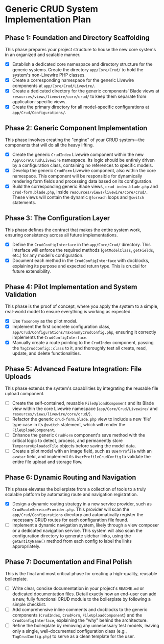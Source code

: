 # Generic CRUD System Implementation Plan

## Phase 1: Foundation and Directory Scaffolding

This phase prepares your project structure to house the new core systems in an organized and scalable manner.

- [x] Establish a dedicated core namespace and directory structure for the generic systems. Create the directory `app/Core/Crud/` to hold the system's non-Livewire PHP classes.
- [x] Create a corresponding namespace for the generic Livewire components at `app/Core/Crud/Livewire/`.
- [x] Create a dedicated directory for the generic components' Blade views at `resources/views/livewire/core/crud/` to keep them separate from application-specific views.
- [x] Create the primary directory for all model-specific configurations at `app/Crud/Configurations/`.

## Phase 2: Generic Component Implementation

This phase involves creating the "engine" of your CRUD system—the components that will do all the heavy lifting.

- [x] Create the generic `CrudIndex` Livewire component within the new `App\Core\Crud\Livewire` namespace. Its logic should be entirely driven by a configuration class, containing no references to specific models.
- [x] Develop the generic `CrudForm` Livewire component, also within the core namespace. This component will be responsible for dynamically rendering form fields and processing data based on its configuration.
- [x] Build the corresponding generic Blade views, `crud-index.blade.php` and `crud-form.blade.php`, inside `resources/views/livewire/core/crud/`. These views will contain the dynamic `@foreach` loops and `@switch` statements.

## Phase 3: The Configuration Layer

This phase defines the contract that makes the entire system work, ensuring consistency across all future implementations.

- [x] Define the `CrudConfigInterface` in the `app/Core/Crud/` directory. This interface will enforce the required methods (`getModelClass`, `getFields`, etc.) for any model's configuration.
- [x] Document each method in the `CrudConfigInterface` with docblocks, explaining its purpose and expected return type. This is crucial for future extensibility.

## Phase 4: Pilot Implementation and System Validation

This phase is the proof of concept, where you apply the system to a simple, real-world model to ensure everything is working as expected.

- [x] Use `Taxonomy` as the pilot model.
- [x] Implement the first concrete configuration class, `app/Crud/Configurations/TaxonomyCrudConfig.php`, ensuring it correctly implements the `CrudConfigInterface`.
- [x] Manually create a route pointing to the `CrudIndex` component, passing the `TagCrudConfig::class` to it, and thoroughly test all create, read, update, and delete functionalities.

## Phase 5: Advanced Feature Integration: File Uploads

This phase extends the system's capabilities by integrating the reusable file upload component.

- [ ] Create the self-contained, reusable `FileUploadComponent` and its Blade view within the core Livewire namespace (`app/Core/Crud/Livewire/` and `resources/views/livewire/core/crud/`).
- [ ] Refactor the generic `crud-form.blade.php` view to include a new 'file' type case in its `@switch` statement, which will render the `FileUploadComponent`.
- [ ] Enhance the generic `CrudForm` component's save method with the critical logic to detect, process, and permanently store `TemporaryUploadedFile` objects before saving the model data.
- [ ] Create a pilot model with an image field, such as `UserProfile` with an `avatar` field, and implement its `UserProfileCrudConfig` to validate the entire file upload and storage flow.

## Phase 6: Dynamic Routing and Navigation

This phase elevates the boilerplate from a collection of tools to a truly scalable platform by automating route and navigation registration.

- [x] Design a dynamic routing strategy in a new service provider, such as `CrudRouteServiceProvider.php`. This provider will scan the `app/Crud/Configurations` directory and automatically register the necessary CRUD routes for each configuration file found.
- [ ] Implement a dynamic navigation system, likely through a view composer or a dedicated navigation service. This system will also scan the configuration directory to generate sidebar links, using the `getEntityName()` method from each config to label the links appropriately.

## Phase 7: Documentation and Final Polish

This is the final and most critical phase for creating a high-quality, reusable boilerplate.

- [ ] Write clear, concise documentation in your project's `README.md` or dedicated documentation files. Detail exactly how an end-user can add a new, fully functional CRUD module to the boilerplate by following a simple checklist.
- [ ] Add comprehensive inline comments and docblocks to the generic components (`CrudIndex`, `CrudForm`, `FileUploadComponent`) and the `CrudConfigInterface`, explaining the "why" behind the architecture.
- [ ] Refine the boilerplate by removing any unnecessary test models, leaving only a single, well-documented configuration class (e.g., `TagCrudConfig.php`) to serve as a clean template for the user. 